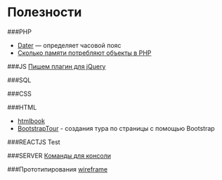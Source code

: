 # Полезности

###PHP
- [Dater](https://habrahabr.ru/post/173693/)  — определяет часовой пояс
- [Сколько памяти потребляют объекты в PHP](https://habrahabr.ru/post/161629/)

###JS
[Пишем плагин для jQuery](https://habrahabr.ru/post/158235/)

###SQL


###CSS


###HTML
- [htmlbook](http://htmlbook.ru/)
- [BootstrapTour](http://bootstraptour.com/)  - создания тура по страницы с помощью Bootstrap

###REACTJS
Test

###SERVER
[Команды для консоли](http://putty.org.ru/articles/unix-linux-ref.html)

###Прототипирования
[wireframe](https://wireframe.cc/)
